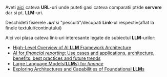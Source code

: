 Aveti [aici](https://github.com/stefanache/MFP-ANAF-RO/tree/main/python/comparatie_servere_locale_LLM_ORI_modele_LLM) cateva **URL**-uri unde puteti gasi cateva comparatii pt/de **servere** dar si pt. **LLM**-uri.

Deschideti fisierele ***.url*** si "pescuiti"/decupati **Link**-ul respectiv(aflat la finele textului/continutului)


Aici voi plasa cateva link-uri interesante legate de subiectul **LLM**-urilor:

 - [High-Level Overview of AI **LLM** Framework Architecture](https://medium.com/springchain-ai/high-level-overview-of-ai-framework-architecture-18c6ee92f651)
 - [AI for *financial reporting*: Use cases and applications, architecture, benefits, best practices and future trends](https://www.leewayhertz.com/ai-for-financial-reporting/)
 - [Large Language Models(**LLM**s) for *finance*](https://www.scnsoft.com/finance/large-language-models)
 - [Exploring Architectures and Capabilities of Foundational **LLM**s](https://www.aporia.com/learn/exploring-architectures-and-capabilities-of-foundational-llms/)
